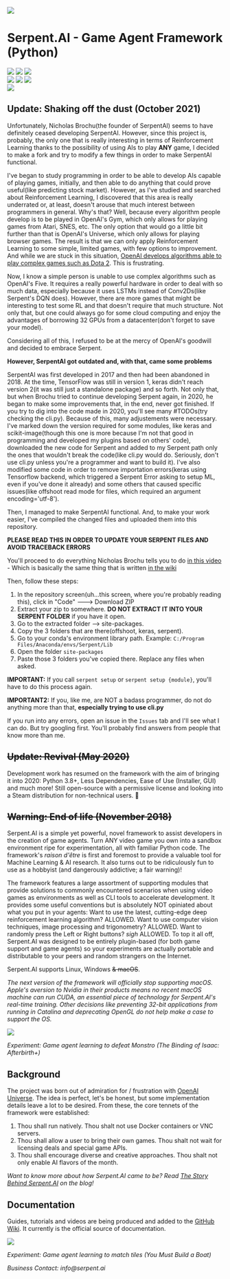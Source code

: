 ![](https://s3.ca-central-1.amazonaws.com/serpent-ai-assets/SerpentFBCover.png)

# Serpent.AI - Game Agent Framework (Python)

[![](https://img.shields.io/badge/project-website-brightgreen.svg?colorB=1bcc6f&longCache=true)](http://serpent.ai)
[![](https://img.shields.io/badge/project-blog-brightgreen.svg?colorB=1bcc6f&longCache=true)](http://blog.serpent.ai)
[![](https://img.shields.io/badge/project-wiki-brightgreen.svg?colorB=1bcc6f&longCache=true)](https://github.com/SerpentAI/SerpentAI/wiki)    
[![](https://img.shields.io/badge/pypi-v2018.1.2-brightgreen.svg?colorB=007ec6&longCache=true)]()
[![](https://img.shields.io/badge/python-3.6-brightgreen.svg?colorB=007ec6&longCache=true)]()
[![](https://img.shields.io/badge/license-MIT-brightgreen.svg?colorB=007ec6&longCache=true)]()  
[![](https://img.shields.io/badge/twitter-@Serpent__AI-brightgreen.svg?colorB=1da1f2&longCache=true)](https://twitter.com/Serpent_AI)

## Update: Shaking off the dust (October 2021)

Unfortunately, Nicholas Brochu(the founder of SerpentAI) seems to have definitely ceased developing SerpentAI. However, since this project is, probably, the only one that is really interesting in terms of Reinforcement Learning thanks to the possibility of using AIs to play **ANY** game, I decided to make a fork and try to modify a few things in order to make SerpentAI functional.

I've began to study programming in order to be able to develop AIs capable of playing games, initially, and then able to do anything that could prove useful(like predicting stock market).
However, as I've studied and searched about Reinforcement Learning, I discovered that this area is really underrated or, at least, doesn't arouse that much interest between programmers in general. Why's that? Well, because every algorithm people develop is to be played in OpenAI's Gym, which only allows for playing games from Atari, SNES, etc. The only option that would go a little bit further than that is OpenAI's Universe, which only allows for playing browser games.
The result is that we can only apply Reinforcement Learning to some simple, limited games, with few options to improvement. And while we are stuck in this situation, [OpenAI develops algorithms able to play complex games such as Dota 2](https://en.wikipedia.org/wiki/OpenAI_Five). This is frustrating.

Now, I know a simple person is unable to use complex algorithms such as OpenAI's Five. It requires a really powerful hardware in order to deal with so much data, especially because it uses LSTMs instead of Conv2Ds(like Serpent's DQN does). However, there are more games that might be interesting to test some RL and that doesn't require that much structure. Not only that, but one could always go for some cloud computing and enjoy the advantages of borrowing 32 GPUs from a datacenter(don't forget to save your model).

Considering all of this, I refused to be at the mercy of OpenAI's goodwill and decided to embrace Serpent.

**However, SerpentAI got outdated and, with that, came some problems**

SerpentAI was first developed in 2017 and then had been abandoned in 2018. At the time, TensorFlow was still in version 1, keras didn't reach version 2(it was still just a standalone package) and so forth. Not only that, but when Brochu tried to continue developing Serpent again, in 2020, he began to make some improvements that, in the end, never got finished. If you try to dig into the code made in 2020, you'll see many #TODOs(try checking the cli.py).
Because of this, many adjustements were necessary. I've marked down the version required for some modules, like keras and scikit-image(though this one is more because I'm not that good in programming and developed my plugins based on others' code), downloaded the new code for Serpent and added to my Serpent path only the ones that wouldn't break the code(like cli.py would do. Seriously, don't use cli.py unless you're a programmer and want to build it). I've also modified some code in order to remove importation errors(keras using Tensorflow backend, which triggered a Serpent Error asking to setup ML, even if you've done it already) and some others that caused specific issues(like offshoot read mode for files, which required an argument encoding='utf-8').

Then, I managed to make SerpentAI functional. And, to make your work easier, I've compiled the changed files and uploaded them into this repository.

**PLEASE READ THIS IN ORDER TO UPDATE YOUR SERPENT FILES AND AVOID TRACEBACK ERRORS**

You'll proceed to do everything Nicholas Brochu tells you to do [in this video](https://www.youtube.com/watch?v=5d4Ceq1L8hg) - Which is basically the same thing that is written [in the wiki](https://github.com/SerpentAI/SerpentAI/wiki)

Then, follow these steps:

1. In the repository screen(uh...this screen, where you're probably reading this), click in "Code" ---> Download ZIP
2. Extract your zip to somewhere. **DO NOT EXTRACT IT INTO YOUR SERPENT FOLDER** if you have it open.
3. Go to the extracted folder --> site-packages.
4. Copy the 3 folders that are there(offshoot, keras, serpent).
5. Go to your conda's environment library path. Example: `C:/Program Files/Anaconda/envs/Serpent/Lib`
6. Open the folder `site-packages`
7. Paste those 3 folders you've copied there. Replace any files when asked.

**IMPORTANT:** If you call `serpent setup` or `serpent setup {module}`, you'll have to do this process again.

**IMPORTANT2:** If you, like me, are NOT a badass programmer, do not do anything more than that, **especially trying to use cli.py**

If you run into any errors, open an issue in the `Issues` tab and I'll see what I can do. But try googling first. You'll probably find answers from people that know more than me.


## ~~Update: Revival (May 2020)~~

Development work has resumed on the framework with the aim of bringing it into 2020: Python 3.8+, Less Dependencies, Ease of Use (Installer, GUI) and much more! Still open-source with a permissive license and looking into a Steam distribution for non-technical users. 🐍

## ~~Warning: End of life (November 2018)~~

Serpent.AI is a simple yet powerful, novel framework to assist developers in the creation of game agents. Turn ANY video game you own  into a sandbox environment ripe for experimentation, all with familiar Python code. The framework's _raison d'être_ is first and foremost to provide a valuable tool for Machine Learning & AI research. It also turns out to be ridiculously fun to use as a hobbyist (and dangerously addictive; a fair warning)!

The framework features a large assortment of supporting modules that provide solutions to commonly encountered scenarios when using video games as environments  as well as CLI tools to accelerate development. It provides some useful conventions but is absolutely NOT opiniated about what you put in your agents: Want to use the latest, cutting-edge deep reinforcement learning algorithm? ALLOWED. Want to use computer vision techniques, image processing and trigonometry? ALLOWED. Want to randomly press the Left or Right buttons? _sigh_ ALLOWED. To top it all off, Serpent.AI was designed to be entirely plugin-based (for both game support and game agents) so your experiments are actually portable and distributable to your peers and random strangers on the Internet.

Serpent.AI supports Linux, Windows ~~& macOS~~.

_The next version of the framework will officially stop supporting macOS. Apple's aversion to Nvidia in their products means no recent macOS machine can run CUDA, an essential piece of technology for Serpent.AI's real-time training. Other decisions like preventing 32-bit applications from running in Catalina and deprecating OpenGL do not help make a case to support the OS._ 

![](https://s3.ca-central-1.amazonaws.com/serpent-ai-assets/demo_isaac.gif)

_Experiment: Game agent learning to defeat Monstro (The Binding of Isaac: Afterbirth+)_

## Background

The project was born out of admiration for / frustration with [OpenAI Universe](https://github.com/openai/universe). The idea is perfect, let's be honest, but some implementation details leave a lot to be desired. From these, the core tennets of the framework were established:

1. Thou shall run natively. Thou shalt not use Docker containers or VNC servers.
2. Thou shall allow a user to bring their own games. Thou shalt not wait for licensing deals and special game APIs.
3. Thou shall encourage diverse and creative approaches. Thou shalt not only enable AI flavors of the month.

_Want to know more about how Serpent.AI came to be? Read [The Story Behind Serpent.AI](http://blog.serpent.ai/the-story-behind-serpent-ai/) on the blog!_

## Documentation

Guides, tutorials and videos are being produced and added to the [GitHub Wiki](https://github.com/SerpentAI/SerpentAI/wiki). It currently is the official source of documentation.

![](https://s3.ca-central-1.amazonaws.com/serpent-ai-assets/demo_ymbab.gif)

_Experiment: Game agent learning to match tiles (You Must Build a Boat)_

_Business Contact: info@serpent.ai_
